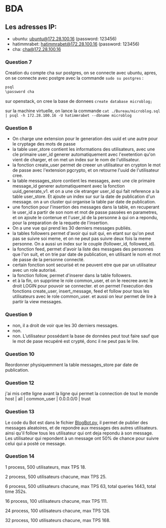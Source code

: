 # BDA

## Les adresses IP:

- ubuntu: ubuntu@172.28.100.16 (password: 123456)
- hatimmrabet: hatimmrabet@172.28.100.16 (password: 123456)
- cha: cha@172.28.100.16 

### Question 7

Creation du compte cha sur postgres, on se connecte avec ubuntu, apres, on se connecte avec postgre avec la commande `sudo su postgres` :

```bash
psql
\password cha
```
sur openstack, on cree la base de donnees ``create database microblog;``

sur la machine virtuelle, on lance la commande ``cat ./Bureau/microblog.sql | psql -h 172.28.100.16 -U hatimmrabet --dbname microblog``

### Question 8

- On charge une extension pour le generation des uuid et une autre pour le cryptage des mots de passe
- la table user_store contient les informations des utilisateurs, avec une cle primaire user_id generer automatiquement avec l'exetention qu'on vient de charger, et on met un index sur le nom de l'utilisateur.
- la fonction create_user permet de creeer un utilisateur en crypton le mot de passe avec l'extension pgcrypto, et on retourne l'uuid de l'utilisateur cree.
- la table messages_store contient les messages, avec une cle primaire message_id generer automatiquement avec la fonction uuid_generate_v1. et on a une cle etranger user_id qui fait reference a la table user_store. Et ajoute un index sur sur la date de publication d'un message. on a un cluster qui organise la table par date de publication.
- une fonction pour l'insertion des messages dans la table, en recuperant le user_id a partir de son nom et mot de passe passées en parametres, et on ajoute le contenue et l'user_id de la personne à qui on a repondu, pour la preparation de la requete de l'insertion.
- On a une vue qui prend les 30 derniers messages publiés.
- la tables followers permet d'avoir qui suit qui, en etant sur qu'on peut pas se suivre soi meme, et on ne peut pas suivre deux fois la meme personne. On a aussi un index sur le couple (follower_id, followed_id).
- la fonction feed, permet d'avoir la liste des messgaes des personnes que l'on suit, et on trie par date de publication, en utilisant le nom et mot de passe de la personne connecté.
- certain fonction sont securisé et ne peuvent etre que par un utilisateur avec un role autorisé.
- la fonction follow, permet d'inserer dans la table followers.
- et à la fin, on supprime le role common_user, et on le reecree avec le droit LOGIN pour pouvoir se connecter. et on permet l'execution des fonctions create_user, insert_message, feed et follow pour tous les utilisateurs avec le role common_user. et aussi on leur permet de lire à partir la view messages.

### Question 9
- non, il a droit de voir que les 30 derniers messages.
- non.
- non.
L’utilisateur possédant la base de données peut tout faire sauf que le mot de pase recupéré est crypté, donc il ne peut pas le lire.

### Question 10

Reordonner physiquemment la table messages_store par date de publication.

### Question 12
j'ai mis cette ligne avant la ligne qui permet la connection de tout le monde
host | all | common_user | 0.0.0.0/0 | trust

### Question 13

Le code du Bot est dans le fichier [BlogBot.py](BlogBot.py), il permet de publier des messages aleatoires, et de repondre aux messages des autres utilisateurs.
ainsi qu'il follow tous les utilisateur qui ont deja repondu à son message. Les utilisateur qui repondent à un message ont 50% de chance pour suivre celui qui a posté ce message.

### Question 14

1 process, 500 utilisateurs, max TPS 18.

2 process, 500 utilisateurs chacune, max TPS 25.

6 process, 500 utilisateurs chacune, max TPS 63, total queries 1443, total time 352s.

16 process, 100 utilisateurs chacune, max TPS 111.

24 process, 100 utilisateurs chacune, max TPS 126.

32 process, 100 utilisateurs chacune, max TPS 168.
